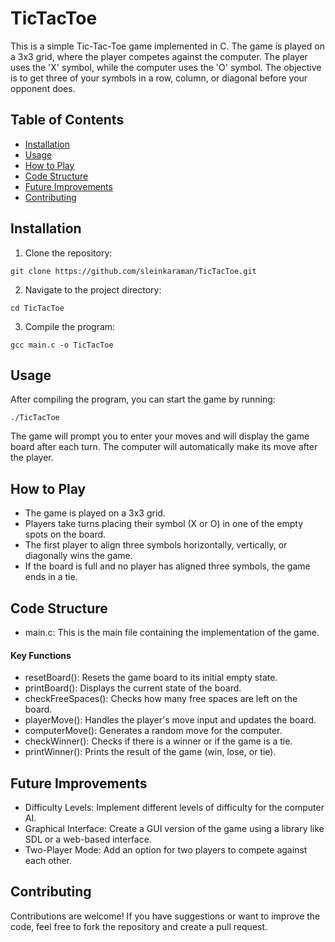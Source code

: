 # TicTacToe

This is a simple Tic-Tac-Toe game implemented in C. The game is played on a 3x3 grid, where the player competes against the computer. The player uses the 'X' symbol, while the computer uses the 'O' symbol. The objective is to get three of your symbols in a row, column, or diagonal before your opponent does.

## Table of Contents

- [Installation](#installation)
- [Usage](#usage)
- [How to Play](#how-to-play)
- [Code Structure](#code-structure)
- [Future Improvements](#future-improvements)
- [Contributing](#contributing)

## Installation

1. Clone the repository:
```
git clone https://github.com/sleinkaraman/TicTacToe.git
```
2. Navigate to the project directory:
```
cd TicTacToe
```
3. Compile the program:
```
gcc main.c -o TicTacToe
```
## Usage

After compiling the program, you can start the game by running:
```
./TicTacToe
```
The game will prompt you to enter your moves and will display the game board after each turn. The computer will automatically make its move after the player.

## How to Play

- The game is played on a 3x3 grid.
- Players take turns placing their symbol (X or O) in one of the empty spots on the board.
- The first player to align three symbols horizontally, vertically, or diagonally wins the game.
- If the board is full and no player has aligned three symbols, the game ends in a tie.

## Code Structure

- main.c: This is the main file containing the implementation of the game.

#### Key Functions

- resetBoard(): Resets the game board to its initial empty state.
- printBoard(): Displays the current state of the board.
- checkFreeSpaces(): Checks how many free spaces are left on the board.
- playerMove(): Handles the player's move input and updates the board.
- computerMove(): Generates a random move for the computer.
- checkWinner(): Checks if there is a winner or if the game is a tie.
- printWinner(): Prints the result of the game (win, lose, or tie).

## Future Improvements

- Difficulty Levels: Implement different levels of difficulty for the computer AI.
- Graphical Interface: Create a GUI version of the game using a library like SDL or a web-based interface.
- Two-Player Mode: Add an option for two players to compete against each other.

## Contributing

Contributions are welcome! If you have suggestions or want to improve the code, feel free to fork the repository and create a pull request.
























